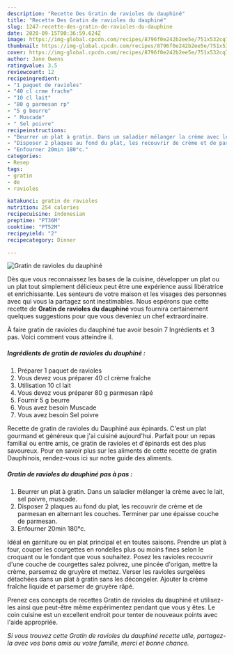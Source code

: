 ```yaml
---
description: "Recette Des Gratin de ravioles du dauphiné"
title: "Recette Des Gratin de ravioles du dauphiné"
slug: 1247-recette-des-gratin-de-ravioles-du-dauphine
date: 2020-09-15T00:36:59.624Z
image: https://img-global.cpcdn.com/recipes/8796f0e242b2ee5e/751x532cq70/gratin-de-ravioles-du-dauphine-photo-principale-de-la-recette.jpg
thumbnail: https://img-global.cpcdn.com/recipes/8796f0e242b2ee5e/751x532cq70/gratin-de-ravioles-du-dauphine-photo-principale-de-la-recette.jpg
cover: https://img-global.cpcdn.com/recipes/8796f0e242b2ee5e/751x532cq70/gratin-de-ravioles-du-dauphine-photo-principale-de-la-recette.jpg
author: Jane Owens
ratingvalue: 3.5
reviewcount: 12
recipeingredient:
- "1 paquet de ravioles"
- "40 cl crme frache"
- "10 cl lait"
- "80 g parmesan rp"
- "5 g beurre"
- " Muscade"
- " Sel poivre"
recipeinstructions:
- "Beurrer un plat à gratin. Dans un saladier mélanger la crème avec le lait, sel poivre, muscade."
- "Disposer 2 plaques au fond du plat, les recouvrir de crème et de parmesan en alternant les couches. Terminer par une épaisse couche de parmesan."
- "Enfourner 20min 180°c."
categories:
- Resep
tags:
- gratin
- de
- ravioles

katakunci: gratin de ravioles 
nutrition: 254 calories
recipecuisine: Indonesian
preptime: "PT36M"
cooktime: "PT52M"
recipeyield: "2"
recipecategory: Dinner

---
```



![Gratin de ravioles du dauphiné](https://img-global.cpcdn.com/recipes/8796f0e242b2ee5e/751x532cq70/gratin-de-ravioles-du-dauphine-photo-principale-de-la-recette.jpg)

Dès que vous reconnaissez les bases de la cuisine, développer un plat ou un plat tout simplement délicieux peut être une expérience aussi libératrice et enrichissante. Les senteurs de votre maison et les visages des personnes avec qui vous la partagez sont inestimables. Nous espérons que cette recette de <strong> Gratin de ravioles du dauphiné </strong> vous fournira certainement quelques suggestions pour que vous deveniez un chef extraordinaire.

<!--inarticleads1-->

À faire gratin de ravioles du dauphiné tue avoir besoin 7 Ingrédients et 3 pas. Voici comment vous atteindre il.

##### Ingrédients de gratin de ravioles du dauphiné :

1. Préparer 1 paquet de ravioles
1. Vous devez vous préparer 40 cl crème fraîche
1. Utilisation 10 cl lait
1. Vous devez vous préparer 80 g parmesan râpé
1. Fournir 5 g beurre
1. Vous avez besoin  Muscade
1. Vous avez besoin  Sel poivre


Recette de gratin de ravioles du Dauphiné aux épinards. C&#39;est un plat gourmand et généreux que j&#39;ai cuisiné aujourd&#39;hui. Parfait pour un repas familial ou entre amis, ce gratin de ravioles et d&#39;épinards est des plus savoureux. Pour en savoir plus sur les aliments de cette recette de gratin Dauphinois, rendez-vous ici sur notre guide des aliments. 

<!--inarticleads2-->

##### Gratin de ravioles du dauphiné pas à pas :

1. Beurrer un plat à gratin. Dans un saladier mélanger la crème avec le lait, sel poivre, muscade.
1. Disposer 2 plaques au fond du plat, les recouvrir de crème et de parmesan en alternant les couches. Terminer par une épaisse couche de parmesan.
1. Enfourner 20min 180°c.


Idéal en garniture ou en plat principal et en toutes saisons. Prendre un plat à four, couper les courgettes en rondelles plus ou moins fines selon le croquant ou le fondant que vous souhaitez. Posez les ravioles recouvrir d&#39;une couche de courgettes salez poivrez, une pincée d&#39;origan, mettre la crème, parsemez de gruyère et mettez. Verser les ravioles surgelées détachées dans un plat à gratin sans les décongeler. Ajouter la crème fraîche liquide et parsemer de gruyère râpé. 

<!--inarticleads1-->

<p>
Prenez ces concepts de recettes Gratin de ravioles du dauphiné et utilisez-les ainsi que peut-être même expérimentez pendant que vous y êtes. Le coin cuisine est un excellent endroit pour tenter de nouveaux points avec l'aide appropriée.
</p>

<p>
<i>Si vous trouvez cette Gratin de ravioles du dauphiné recette utile, partagez-la avec vos bons amis ou votre famille, merci et bonne chance.</i>
</p>
